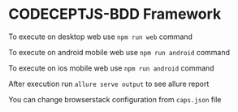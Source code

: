 # CODECEPTJS-BDD Framework

To execute on desktop web use `npm run web` command

To execute on android mobile web use `npm run android` command

To execute on ios mobile web use `npm run android` command

After execution run `allure serve output` to see allure report

You can change browserstack configuration from `caps.json` file 
